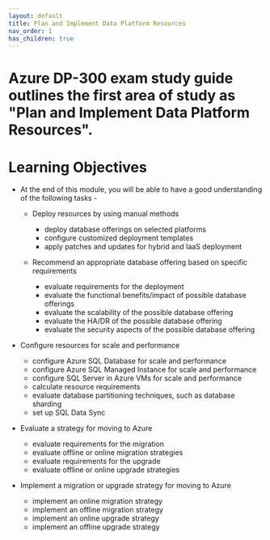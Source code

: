 ```yaml
---
layout: default
title: Plan and Implement Data Platform Resources
nav_order: 1
has_children: true
---
```


# Azure DP-300 exam study guide outlines the first area of study as "Plan and Implement Data Platform Resources". 

# Learning Objectives

* At the end of this module, you will be able to have a good understanding of the following tasks - 

  * Deploy resources by using manual methods
    
    - deploy database offerings on selected platforms
    - configure customized deployment templates
    - apply patches and updates for hybrid and IaaS deployment

  * Recommend an appropriate database offering based on specific requirements
    
    - evaluate requirements for the deployment
    - evaluate the functional benefits/impact of possible database offerings
    - evaluate the scalability of the possible database offering
    - evaluate the HA/DR of the possible database offering
    - evaluate the security aspects of the possible database offering

* Configure resources for scale and performance
    - configure Azure SQL Database for scale and performance
    - configure Azure SQL Managed Instance for scale and performance
    - configure SQL Server in Azure VMs for scale and performance
    - calculate resource requirements
    - evaluate database partitioning techniques, such as database sharding
    - set up SQL Data Sync

* Evaluate a strategy for moving to Azure
    
    - evaluate requirements for the migration
    - evaluate offline or online migration strategies
    - evaluate requirements for the upgrade
    - evaluate offline or online upgrade strategies

* Implement a migration or upgrade strategy for moving to Azure

    - implement an online migration strategy
    - implement an offline migration strategy
    - implement an online upgrade strategy
    - implement an offline upgrade strategy


